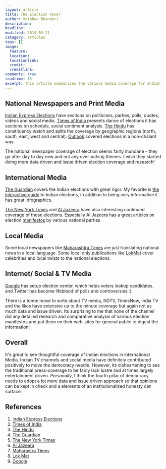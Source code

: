 ```yaml
---
layout: article
title: The Election Fever
author: Vaibhav Bhandari
description: 
headline: 
modified: 2014-04-21
category: articles
tags: []
image: 
  feature: 
  location: 
  locationlink: 
  credit: 
  creditlink: 
comments: true
readtime: 15
excerpt: This article summarizes the various media coverage for Indian general elections. National, International and local coverage. What is the media saying?---This article summarizes media coverage for Indian general elections - National, International and local coverage. So, what is the media saying? Modi wave? Well we won't get into that but rather more of an overview of how they are talking about Indian elections.
---
```


## National Newspapers and Print Media
[Indian Express Elections][1] have sections on politicians, parties, polls, quotes, videos and social media. [Times of India][2] presents dance of elections it has sections on schedule, social sentiment analysis. [The Hindu][3] has constituency watch and splits the coverage by geographic regions (north, south, east, west and central). [Outlook](http://www.outlook.com/election) covered elections in a non-chalant way.

The national newspaper coverage of election seems fairly mundane - they go after day to day new and not any over-aching themes. I wish they started doing more data driven and issue driven election coverage and research!

## International Media
[The Guardian][4] covers the Indian elections with great rigor. My favorite is [the interactive guide](http://www.theguardian.com/world/2014/apr/07/-sp-indian-election-2014-interactive-guide-narendra-modi-rahul-gandhi) to Indian elections, in addition to being very informative it has great infographics.

[The New York Times][5] and [Al Jazeera][6] have also interesting continued coverage of these elections. Especially Al Jazeera has a great articles on election [manifestos](http://www.aljazeera.com/indepth/opinion/2014/04/manifestos-indian-elections-201441434237199300.html) by various national parties.

## Local Media
Some local newspapers like [Maharashtra Times][7] are just translating national news in a local language. Some local only publications like [LokMat][8] cover celebrities and local twists to the national elections.

## Internet/ Social & TV Media
[Google][9] has setup election center, which helps voters lookup candidates, and Twitter has become lifeblood of polls and controversies :).

There is a tonne move to write about TV media, NDTV, TimesNow, India TV and the likes have extensive up to the minute coverage but again not as much data and issue driven. Its surprising to me that none of the channel did any detailed research and comparative analysis of various election manifestos and put them on their web-sites for general public to digest the information!

## Overall
It's great to see thoughtful coverage of Indian elections in international Media. Indian TV channels and social media have definitely contributed positively to move the democracy needle. However, its disheartening to see the traditional press-coverage to be fairly lack lustre and at times largely entertainment driven. _Personally_, I think the fourth pillar of democracy needs to adopt a lot more data and issue driven approach so that opinions can be kept in check and a elements of an institutionalized honesty can surface.

## References
1. [Indian Express Elections][1]
2. [Times of India][2]
3. [The Hindu][3]
4. [The Guardian][4]
5. [The New York Times][5]
6. [Al Jazeera][6]
7. [Maharastra Times][7]
8. [Lok Mat][8]
9. [Google][9]

[1]:http://indianexpress.com/elections/
[2]:http://timesofindia.indiatimes.com/lok-sabha-elections-2014/elections2014.cms
[3]:http://www.thehindu.com/elections/
[4]:http://www.theguardian.com/world/indian-elections-2014
[5]:http://india.blogs.nytimes.com/category/india-votes/
[6]:http://www.aljazeera.com/indepth/interactive/2014/04/infographic-how-india-forms-government-20144484611258351.html
[7]:http://maharashtratimes.indiatimes.com/lok-sabha-elections-2014/election2014.cms
[8]:http://onlinenews1.lokmat.com/staticpages/editions/today/main/SuperVote-Main.php
[9]:https://www.google.co.in/elections/ed/in/districts

